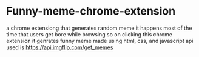 # Funny-meme-chrome-extension
a chrome extensiong that generates random meme
it happens most of the time that users get bore while browsing so on clicking this chrome extension it genrates funny meme 
made using html, css, and javascript
api used is https://api.imgflip.com/get_memes
